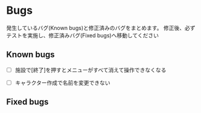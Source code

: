 # Bugs

発生しているバグ(Known bugs)と修正済みのバグをまとめます。
修正後、必ずテストを実施し、修正済みバグ(Fixed bugs)へ移動してください

## Known bugs

- [ ] 施設で[終了]を押すとメニューがすべて消えて操作できなくなる
- [ ] キャラクター作成で名前を変更できない



## Fixed bugs

